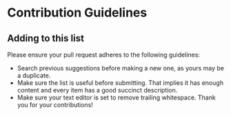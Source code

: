 # Contribution Guidelines

## Adding to this list
Please ensure your pull request adheres to the following guidelines:
- Search previous suggestions before making a new one, as yours may be a duplicate.
- Make sure the list is useful before submitting. That implies it has enough content and every item has a good succinct description.
- Make sure your text editor is set to remove trailing whitespace.
Thank you for your contributions!
